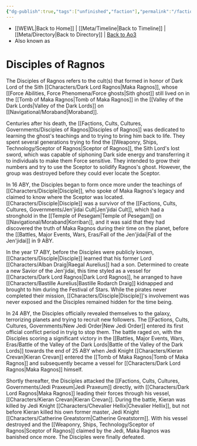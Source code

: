 ```yaml
---
{"dg-publish":true,"tags":["unfinished","faction"],"permalink":"/factions-cults-cultures-governments/disciples-of-ragnos/","dgPassFrontmatter":true}
---
```


- [[WEWL\|Back to Home]] | [[Meta/Timeline\|Back to Timeline]] | [[Meta/Directory\|Back to Directory]] | [Back to Ao3](https://archiveofourown.org/works/19334440/chapters/45992584)
- Also known as

# Disciples of Ragnos 
The Disciples of Ragnos refers to the cult(s) that formed in honor of Dark Lord of the Sith [[Characters/Dark Lord Ragnos\|Maka Ragnos]], whose [[Force Abilities, Force Phenomena/Force ghosts\|Sith ghost]] still lived on in the [[Tomb of Maka Ragnos\|Tomb of Maka Ragnos]] in the [[Valley of the Dark Lords\|Valley of the Dark Lords]] on [[Navigational/Moraband\|Moraband]].

Centuries after his death, the [[Factions, Cults, Cultures, Governments/Disciples of Ragnos\|Disciples of Ragnos]] was dedicated to learning the ghost's teachings and to trying to bring him back to life. They spent several generations trying to find the [[Weaponry, Ships, Technology/Sceptor of Ragnos\|Sceptor of Ragnos]], the Sith Lord's lost sword, which was capable of siphoning Dark side energy and transferring it to individuals to make them Force sensitive. They intended to grow their numbers and try to use the Sceptor to solidify Ragnos's ghost. However, the group was destroyed before they could ever locate the Sceptor.

In 16 ABY, the Disciples began to form once more under the teachings of [[Characters/Disciple\|Disciple]], who spoke of Maka Ragnos's legacy and claimed to know where the Sceptor was located. [[Characters/Disciple\|Disciple]] was a survivor of the [[Factions, Cults, Cultures, Governments/Jen'jidai Cult\|Jen'jidai Cult]], which had a stronghold in the [[Temple of Pesegam\|Temple of Pesegam]] on [[Navigational/Moraband\|Korriban]], and it was said that they had discovered the truth of Maka Ragnos during their time on the planet, before the [[Battles, Major Events, Wars, Eras/Fall of the Jen'jidai\|Fall of the Jen'jidai]] in 9 ABY. 

In the year 17 ABY, before the Disciples were publicly known, [[Characters/Disciple\|Disciple]] learned that his former Lord [[Characters/Alban Draig\|Raegal Aurelius]] had a son. Determined to create a new Savior of the Jen'jidai, this time styled as a vessel for [[Characters/Dark Lord Ragnos\|Dark Lord Ragnos]], he arranged to have [[Characters/Bastille Aurelius\|Bastille Rodarch Draig]] kidnapped and brought to him during the Festival of Stars. While the pirates never completed their mission, [[Characters/Disciple\|Disciple]]'s involvement was never exposed and the Disciples remained hidden for the time being. 

In 24 ABY, the Disciples officially revealed themselves to the galaxy, terrorizing planets and trying to recruit new followers. The [[Factions, Cults, Cultures, Governments/New Jedi Order\|New Jedi Order]] entered its first official conflict period in tryig to stop them. The battle raged on, with the Disciples scoring a significant victory in the [[Battles, Major Events, Wars, Eras/Battle of the Valley of the Dark Lords\|Battle of the Valley of the Dark Lords]] towards the end of 25 ABY when Jedi Knight [[Characters/Kieran Crevan\|Kieran Crevan]] entered the [[Tomb of Maka Ragnos\|Tomb of Maka Ragnos]] and subsequently became a vessel for [[Characters/Dark Lord Ragnos\|Maka Ragnos]] himself. 

Shortly thereafter, the Disciples attacked the [[Factions, Cults, Cultures, Governments/Jedi Praxeum\|Jedi Praxeum]] directly, with [[Characters/Dark Lord Ragnos\|Maka Ragnos]] leading their forces through his vessel, [[Characters/Kieran Crevan\|Kieran Crevan]]. During the battle, Kieran was killed by Jedi Knight [[Characters/Chevalier Hellix\|Chevalier Hellix]], but not before Kieran killed his own former master, Jedi Knight [[Characters/Catherine Greatstorm\|Catherine Greatstorm]]. With his vessel destroyed and the [[Weaponry, Ships, Technology/Sceptor of Ragnos\|Sceptor of Ragnos]] claimed by the Jedi, Maka Ragnos was banished once more. The Disciples were finally defeated. 